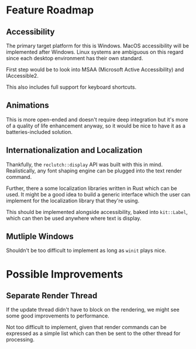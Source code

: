 # Feature Roadmap

## Accessibility

The primary target platform for this is Windows. MacOS accessibility will be implemented after Windows. Linux systems are ambiguous on this regard since each desktop environment has their own standard.

First step would be to look into MSAA (Microsoft Active Accessibility) and IAccessible2.

This also includes full support for keyboard shortcuts.

## Animations

This is more open-ended and doesn't require deep integration but it's more of a quality of life enhancement anyway, so it would be nice to have it as a batteries-included solution.

## Internationalization and Localization

Thankfully, the `reclutch::display` API was built with this in mind. Realistically, any font shaping engine can be plugged into the text render command.

Further, there a some localization libraries written in Rust which can be used. It might be a good idea to build a generic interface which the user can implement for the localization library that they're using.

This should be implemented alongside accessibility, baked into `kit::Label`, which can then be used anywhere where text is display.

## Mutliple Windows

Shouldn't be too difficult to implement as long as `winit` plays nice.

# Possible Improvements

## Separate Render Thread

If the update thread didn't have to block on the rendering, we might see some good improvements to performance.

Not too difficult to implement, given that render commands can be expressed as a simple list which can then be sent to the other thread for processing.
